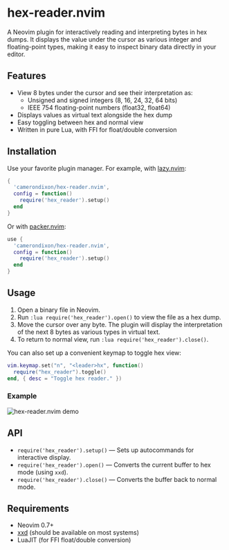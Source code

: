 # hex-reader.nvim

A Neovim plugin for interactively reading and interpreting bytes in hex dumps. It displays the value under the cursor as various integer and floating-point types, making it easy to inspect binary data directly in your editor.

## Features

- View 8 bytes under the cursor and see their interpretation as:
  - Unsigned and signed integers (8, 16, 24, 32, 64 bits)
  - IEEE 754 floating-point numbers (float32, float64)
- Displays values as virtual text alongside the hex dump
- Easy toggling between hex and normal view
- Written in pure Lua, with FFI for float/double conversion

## Installation

Use your favorite plugin manager. For example, with [lazy.nvim](https://github.com/folke/lazy.nvim):

```lua
{
  'camerondixon/hex-reader.nvim',
  config = function()
    require('hex_reader').setup()
  end
}
```

Or with [packer.nvim](https://github.com/wbthomason/packer.nvim):

```lua
use {
  'camerondixon/hex-reader.nvim',
  config = function()
    require('hex_reader').setup()
  end
}
```

## Usage

1. Open a binary file in Neovim.
2. Run `:lua require('hex_reader').open()` to view the file as a hex dump.
3. Move the cursor over any byte. The plugin will display the interpretation of the next 8 bytes as various types in virtual text.
4. To return to normal view, run `:lua require('hex_reader').close()`.

You can also set up a convenient keymap to toggle hex view:

```lua
vim.keymap.set("n", "<leader>hx", function()
  require("hex_reader").toggle()
end, { desc = "Toggle hex reader." })
```

### Example

![hex-reader.nvim demo](https://raw.githubusercontent.com/camerondixon/hex-reader.nvim/main/demo.gif)

## API

- `require('hex_reader').setup()` — Sets up autocommands for interactive display.
- `require('hex_reader').open()` — Converts the current buffer to hex mode (using `xxd`).
- `require('hex_reader').close()` — Converts the buffer back to normal mode.

## Requirements

- Neovim 0.7+
- [xxd](https://linux.die.net/man/1/xxd) (should be available on most systems)
- LuaJIT (for FFI float/double conversion)